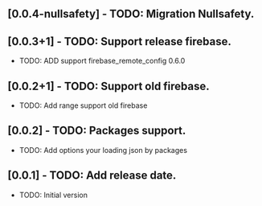 ## [0.0.4-nullsafety] - TODO: Migration Nullsafety.

## [0.0.3+1] - TODO: Support release firebase.

- TODO: ADD support firebase_remote_config 0.6.0

## [0.0.2+1] - TODO: Support old firebase.

- TODO: Add range support old firebase

## [0.0.2] - TODO: Packages support.

- TODO: Add options your loading json by packages

## [0.0.1] - TODO: Add release date.

- TODO: Initial version
